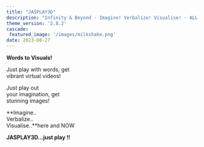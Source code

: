 ```yaml
---
title: "JASPLAY3D"
description: "Infinity & Beyond - Imagine! Verbalize! Visualise! - ALL IN ONE"
theme_version: '2.8.2'
cascade:
 featured_image: '/images/milkshake.png'
date: 2023-08-27
---
```


**Words to Visuals!**

Just play with words, get                                                                                                                                      
    vibrant virtual videos!

Just play out                                                                                                                                                     
    your imagination, get                                                                                                                                     
    stunning images!

**Imagine..                                                                                                                                                   
  Verbalize..                                                                                                                                         
     Visualise..**here and NOW

**JASPLAY3D…just play !!**

